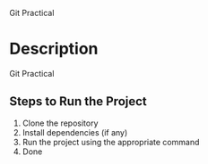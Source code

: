 Git Practical

# Description
Git Practical 

## Steps to Run the Project
1. Clone the repository
2. Install dependencies (if any)
3. Run the project using the appropriate command
4. Done
